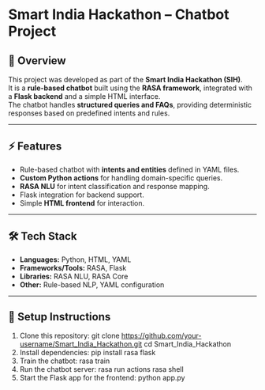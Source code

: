 # Smart India Hackathon – Chatbot Project

## 📌 Overview
This project was developed as part of the **Smart India Hackathon (SIH)**.  
It is a **rule-based chatbot** built using the **RASA framework**, integrated with a **Flask backend** and a simple HTML interface.  
The chatbot handles **structured queries and FAQs**, providing deterministic responses based on predefined intents and rules.

---

## ⚡ Features
- Rule-based chatbot with **intents and entities** defined in YAML files.
- **Custom Python actions** for handling domain-specific queries.
- **RASA NLU** for intent classification and response mapping.
- Flask integration for backend support.
- Simple **HTML frontend** for interaction.

---

## 🛠️ Tech Stack
- **Languages:** Python, HTML, YAML  
- **Frameworks/Tools:** RASA, Flask  
- **Libraries:** RASA NLU, RASA Core  
- **Other:** Rule-based NLP, YAML configuration  

---

## 🚀 Setup Instructions
1. Clone this repository:
   git clone https://github.com/your-username/Smart_India_Hackathon.git
   cd Smart_India_Hackathon
2. Install dependencies:
    pip install rasa flask
3. Train the chatbot:
    rasa train
4. Run the chatbot server:
    rasa run actions
    rasa shell
5. Start the Flask app for the frontend:
    python app.py
